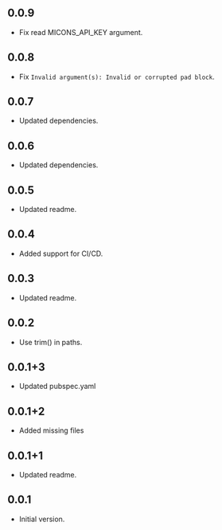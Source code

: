 ## 0.0.9
- Fix read MICONS_API_KEY argument.

## 0.0.8
- Fix `Invalid argument(s): Invalid or corrupted pad block`.

## 0.0.7
- Updated dependencies.

## 0.0.6
- Updated dependencies.

## 0.0.5
- Updated readme.

## 0.0.4
- Added support for CI/CD.
## 0.0.3
- Updated readme.
## 0.0.2
- Use trim() in paths.
## 0.0.1+3
- Updated pubspec.yaml
## 0.0.1+2
- Added missing files
## 0.0.1+1
- Updated readme.

## 0.0.1
- Initial version.
